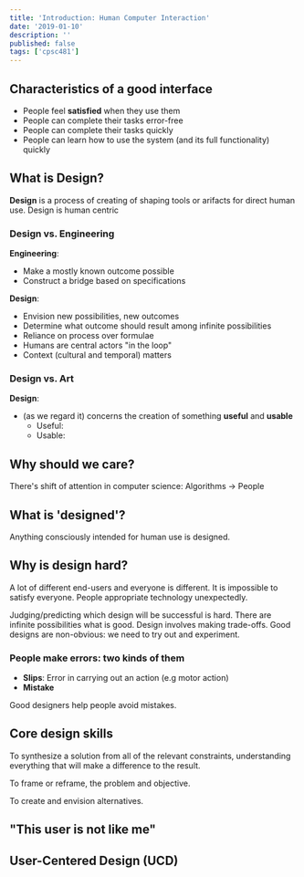 ```yaml
---
title: 'Introduction: Human Computer Interaction'
date: '2019-01-10'
description: ''
published: false
tags: ['cpsc481']
---
```


## Characteristics of a good interface

- People feel **satisfied** when they use them
- People can complete their tasks error-free
- People can complete their tasks quickly
- People can learn how to use the system (and its full functionality) quickly

## What is Design?

**Design** is a process of creating of shaping tools or arifacts for direct human use. Design is human centric

### Design vs. Engineering

**Engineering**:

- Make a mostly known outcome possible
- Construct a bridge based on specifications

**Design**:

- Envision new possibilities, new outcomes
- Determine what outcome should result among infinite possibilities
- Reliance on process over formulae
- Humans are central actors "in the loop"
- Context (cultural and temporal) matters


### Design vs. Art

**Design**:

- (as we regard it) concerns the creation of something **useful** and **usable**
  - Useful:
  - Usable:

## Why should we care?

There's shift of attention in computer science: Algorithms $\to$ People

## What is 'designed'?

Anything consciously intended for human use is designed.

## Why is design hard?

A lot of different end-users and everyone is different. It is impossible to satisfy everyone. People appropriate technology unexpectedly.

Judging/predicting which design will be successful is hard. There are infinite possibilities what is good. Design involves making trade-offs. Good designs are non-obvious: we need to try out and experiment.

### People make errors: two kinds of them

- **Slips**: Error in carrying out an action (e.g motor action) 
- **Mistake**

Good designers help people avoid mistakes.

## Core design skills

To synthesize a solution from all of the relevant constraints, understanding everything that will make a difference to the result.

To frame or reframe, the problem and objective.

To create and envision alternatives.

## "This user is not like me"

## User-Centered Design (UCD)

